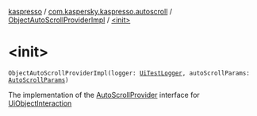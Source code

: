 [kaspresso](../../index.md) / [com.kaspersky.kaspresso.autoscroll](../index.md) / [ObjectAutoScrollProviderImpl](index.md) / [&lt;init&gt;](./-init-.md)

# &lt;init&gt;

`ObjectAutoScrollProviderImpl(logger: `[`UiTestLogger`](../../com.kaspersky.kaspresso.logger/-ui-test-logger.md)`, autoScrollParams: `[`AutoScrollParams`](../../com.kaspersky.kaspresso.params/-auto-scroll-params/index.md)`)`

The implementation of the [AutoScrollProvider](../-auto-scroll-provider/index.md) interface for [UiObjectInteraction](#)

